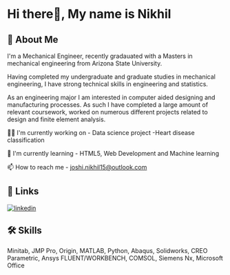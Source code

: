 
# Hi there👋, My name is Nikhil



## 🚀 About Me
I'm a Mechanical Engineer, recently gradauated with a Masters in mechanical engineering from Arizona State University. 

Having completed my undergraduate and graduate studies in mechanical engineering, I have strong technical skills in engineering and statistics. 

As an engineering major I am interested in computer aided designing and manufacturing processes. As such I have completed a large amount of relevant coursework, worked on numerous different projects related to design and finite element analysis.


👩‍💻 I'm currently working on - Data science project -Heart disease classification 

🧠 I'm currently learning - HTML5, Web Development and Machine learning

📫 How to reach me - joshi.nikhil15@outlook.com




## 🔗 Links
[![linkedin](https://img.shields.io/badge/linkedin-0A66C2?style=for-the-badge&logo=linkedin&logoColor=white)](https://www.linkedin.com/in/joshinikhil15
)
## 🛠 Skills
Minitab, 
JMP Pro, 
Origin, 
MATLAB, 
Python, 
Abaqus, 
Solidworks, 
CREO Parametric, 
Ansys FLUENT/WORKBENCH, 
COMSOL, 
Siemens Nx, 
Microsoft Office

